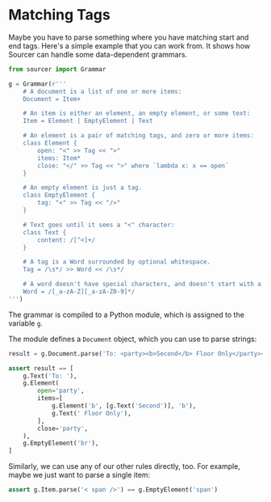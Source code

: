 
# Matching Tags

Maybe you have to parse something where you have matching start and end tags.
Here's a simple example that you can work from. It shows how Sourcer can handle
some data-dependent grammars.

```python
from sourcer import Grammar

g = Grammar(r'''
    # A document is a list of one or more items:
    Document = Item+

    # An item is either an element, an empty element, or some text:
    Item = Element | EmptyElement | Text

    # An element is a pair of matching tags, and zero or more items:
    class Element {
        open: "<" >> Tag << ">"
        items: Item*
        close: "</" >> Tag << ">" where `lambda x: x == open`
    }

    # An empty element is just a tag.
    class EmptyElement {
        tag: "<" >> Tag << "/>"
    }

    # Text goes until it sees a "<" character:
    class Text {
        content: /[^<]+/
    }

    # A tag is a Word surrounded by optional whitespace.
    Tag = /\s*/ >> Word << /\s*/

    # A word doesn't have special characters, and doesn't start with a digit:
    Word = /[_a-zA-Z][_a-zA-Z0-9]*/
''')
```

The grammar is compiled to a Python module, which is assigned to the variable ``g``.

The module defines a ``Document`` object, which you can use to parse strings:

```python
result = g.Document.parse('To: <party><b>Second</b> Floor Only</party><br/>')

assert result == [
    g.Text('To: '),
    g.Element(
        open='party',
        items=[
            g.Element('b', [g.Text('Second')], 'b'),
            g.Text(' Floor Only'),
        ],
        close='party',
    ),
    g.EmptyElement('br'),
]
```


Similarly, we can use any of our other rules directly, too. For example, maybe
we just want to parse a single item:

```python
assert g.Item.parse('< span />') == g.EmptyElement('span')
```

